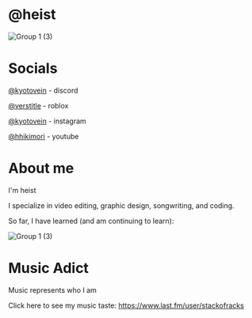 # @heist
![Group 1 (3)](https://tr.rbxcdn.com/4727b880b47fa58d4c302b50cc2c9c2e/768/432/Image/Png)


# Socials
[@kyotovein](https://discordapp.com/users/957499162033811487) - discord

[@verstitle](https://www.roblox.com/users/4666088653/profile) - roblox

[@kyotovein](https://www.instagram.com/kyotovein/) - instagram

[@hhikimori](https://www.youtube.com/@hhikimori) - youtube


# About me
I'm heist

I specialize in video editing, graphic design, songwriting, and coding.

So far, I have learned (and am continuing to learn):




![Group 1 (3)](https://github.com/heistrunsyou/heistrunsyou/assets/154766120/54f1dab0-9d11-43b9-9c02-9a2a38a5abc2)

# Music Adict

Music represents who I am

Click here to see my music taste:
https://www.last.fm/user/stackofracks
